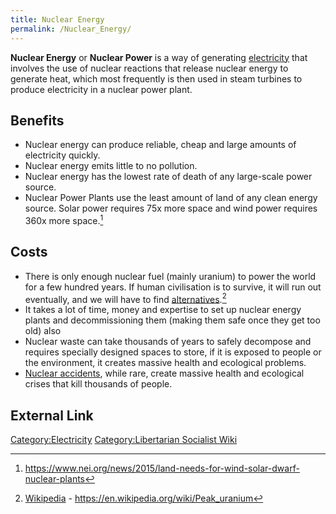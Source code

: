 ```yaml
---
title: Nuclear Energy
permalink: /Nuclear_Energy/
---
```


**Nuclear Energy** or **Nuclear Power** is a way of generating
[electricity](electricity.md "wikilink") that involves the use of nuclear
reactions that release nuclear energy to generate heat, which most
frequently is then used in steam turbines to produce electricity in a
nuclear power plant.

## Benefits

- Nuclear energy can produce reliable, cheap and large amounts of
  electricity quickly.
- Nuclear energy emits little to no pollution.
- Nuclear energy has the lowest rate of death of any large-scale power
  source.
- Nuclear Power Plants use the least amount of land of any clean energy
  source. Solar power requires 75x more space and wind power requires
  360x more space.[^1]

## Costs

- There is only enough nuclear fuel (mainly uranium) to power the world
  for a few hundred years. If human civilisation is to survive, it will
  run out eventually, and we will have to find
  [alternatives](Renewable_Energy.md "wikilink").[^2]
- It takes a lot of time, money and expertise to set up nuclear energy
  plants and decommissioning them (making them safe once they get too
  old) also
- Nuclear waste can take thousands of years to safely decompose and
  requires specially designed spaces to store, if it is exposed to
  people or the environment, it creates massive health and ecological
  problems.
- [Nuclear accidents](List_of_Nuclear_Accidents.md "wikilink"), while rare,
  create massive health and ecological crises that kill thousands of
  people.

## External Link

<references />

[Category:Electricity](Category:Electricity.md "wikilink")
[Category:Libertarian Socialist
Wiki](Category:Libertarian_Socialist_Wiki.md "wikilink")

[^1]: <https://www.nei.org/news/2015/land-needs-for-wind-solar-dwarf-nuclear-plants>

[^2]: [Wikipedia](Wikipedia.md "wikilink") -
    <https://en.wikipedia.org/wiki/Peak_uranium>